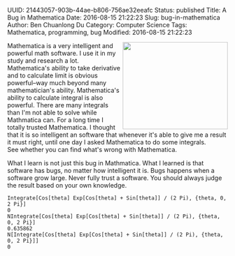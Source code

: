 UUID: 21443057-903b-44ae-b806-756ae32eeafc
Status: published
Title: A Bug in Mathematica
Date: 2016-08-15 21:22:23
Slug: bug-in-mathematica
Author: Ben Chuanlong Du
Category: Computer Science
Tags: Mathematica, programming, bug
Modified: 2016-08-15 21:22:23

<img src="http://dclong.github.io/media/computer/bug.jpg" height="200" width="240" align="right"/>

Mathematica is a very intelligent and powerful math software. 
I use it in my study and research a lot. 
Mathematica's ability to take derivative and to calculate 
limit is obvious powerful–way much beyond many mathematician's ability. 
Mathematica's ability to calculate integral is also powerful. 
There are many integrals than I'm not able to solve while Mathmatica can. 
For a long time I totally trusted Mathematica. 
I thought that it is so intelligent an software that whenever 
it's able to give me a result it must right, 
until one day I asked Mathematica to do some integrals.  
See whether you can find what's wrong with Mathematica.

What I learn is not just this bug in Mathmatica. 
What I learned is that software has bugs, no matter how intelligent it is. 
Bugs happens when a software grow large. 
Never fully trust a software. You should always judge the result based on your own knowledge.

    Integrate[Cos[theta] Exp[Cos[theta] + Sin[theta]] / (2 Pi), {theta, 0, 2 Pi}]
    0
    NIntegrate[Cos[theta] Exp[Cos[theta] + Sin[theta]] / (2 Pi), {theta, 0, 2 Pi}]
    0.635862
    N[Integrate[Cos[theta] Exp[Cos[theta] + Sin[theta]] / (2 Pi), {theta, 0, 2 Pi}]]
    0
